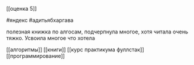 
[[оценка 5]]

#яндекс 
#адитьябхаргава

полезная книжка по алгосам, подчерпнула многое, хотя читала очень тяжко.
Усвоила многое что хотела 

[[алгоритмы]]
[[книги]]
[[курс практикума фуллстак]]
[[программирование]]